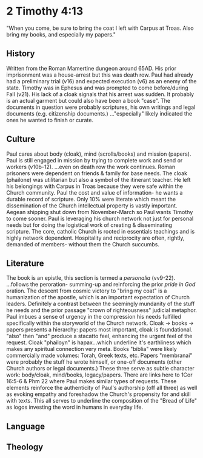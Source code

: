 # 2 Timothy 4:13

"When you come, be sure to bring the coat I left with Carpus at Troas. Also bring my books, and especially my papers."

## History
  Written from the Roman Mamertine dungeon around 65AD.
  His prior imprisonment was a house-arrest but this was death row.
  Paul had already had a preliminary trial (v16) and expected execution (v6) as an enemy of the state.
  Timothy was in Ephesus and was prompted to come before/during Fall (v21).
  His lack of a cloak signals that his arrest was sudden.
  It probably is an actual garment but could also have been a book "case".
  The documents in question were probably scriptures, his own writings and legal documents (e.g. citizenship documents.)
  ..."especially" likely indicated the ones he wanted to finish or curate.


## Culture
  Paul cares about body (cloak), mind (scrolls/books) and mission (papers).
  Paul is still engaged in mission by trying to complete work and send or workers (v10b-12).
  ...even on death row the work continues.
  Roman prisoners were dependent on friends & family for base needs.
  The cloak (phailone) was utilitarian but also a symbol of the itinerant teacher.
  He left his belongings with Carpus in Troas because they were safe within the Church community. 
  Paul the cost and value of information- he wants a durable record of scripture.
  Only 10% were literate which meant the dissemination of the Church intellectual property is vastly important.
  Aegean shipping shut down from November-March so Paul wants Timothy to come sooner.
  Paul is leveraging his church network not just for personal needs but for doing the logistical work of creating & disseminating scripture.
  The core, catholic Church is rooted in essentials teachings and is highly network dependent.
  Hospitality and reciprocity are often, rightly, demanded of members- without them the Church succumbs.


## Literature
  The book is an epistle, this section is termed a _personalia_ (vv9-22).
  ...follows the peroration- summing-up and reinforcing the prior _pride in God_ oration.
  The descent from cosmic victory to "bring my coat" is a humanization of the apostle, which is an important expectation of Church leaders.
  Definitely a contrast between the seemingly mundanity of the stuff he needs and the prior passage "crown of righteousness" judicial metaphor.
  Paul imbues a sense of urgency in the compression his needs fulfilled specifically within the storyworld of the Church network.
  Cloak -> books -> papers presents a hierarchy: papers most important, cloak is foundational.
  "also" then "and" produce a stacatto feel, enhancing the urgent feel of the request.
  Cloak "phailoyn" is hapax...which underline it's earthliness which makes any spiritual connection very meta.
  Books "biblia" were likely commercially made volumes: Torah, Greek texts, etc.
  Papers "membranai" were probably the stuff he wrote himself, or one-off documents (other Church authors or legal documents.)
  These three serve as subtle character work: body/cloak, mind/books, legacy/papers.
  There are links here to 1Cor 16:5-6 & Phm 22 where Paul makes similar types of requests.
  These elements reinforce the authenticity of Paul's authorship (off all three) as well as evoking empathy and foreshadow the Church's propensity for and skill with texts.
  This all serves to underline the composition of the "Bread of Life" as logos investing the word in humans in everyday life.


## Language


## Theology
